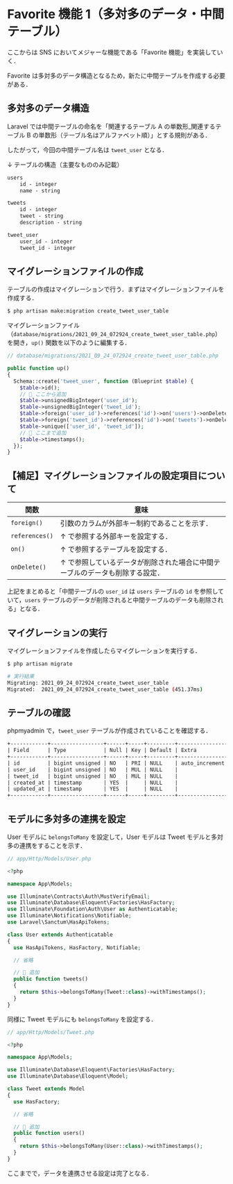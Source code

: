 # Favorite 機能 1（多対多のデータ・中間テーブル）

ここからは SNS においてメジャーな機能である「Favorite 機能」を実装していく．

Favorite は多対多のデータ構造となるため，新たに中間テーブルを作成する必要がある．

## 多対多のデータ構造

Laravel では中間テーブルの命名を「関連するテーブル A の単数形\_関連するテーブル B の単数形（テーブル名はアルファベット順）」とする規則がある．

したがって，今回の中間テーブル名は `tweet_user` となる．

↓ テーブルの構造（主要なもののみ記載）

```txt
users
    id - integer
    name - string

tweets
    id - integer
    tweet - string
    description - string

tweet_user
    user_id - integer
    tweet_id - integer

```

<!-- > 📦 **Laravel コンテナ内の操作**
>
> ```bash
> $ docker-compose exec laravel.test bash
> root@8544d96d2334:/var/www/html#
> ``` -->

## マイグレーションファイルの作成

テーブルの作成はマイグレーションで行う．まずはマイグレーションファイルを作成する．

```bash
$ php artisan make:migration create_tweet_user_table
```

マイグレーションファイル（`database/migrations/2021_09_24_072924_create_tweet_user_table.php`）を開き，`up()` 関数を以下のように編集する．

```php
// database/migrations/2021_09_24_072924_create_tweet_user_table.php

public function up()
{
  Schema::create('tweet_user', function (Blueprint $table) {
    $table->id();
    // 🔽 ここから追加
    $table->unsignedBigInteger('user_id');
    $table->unsignedBigInteger('tweet_id');
    $table->foreign('user_id')->references('id')->on('users')->onDelete('cascade');
    $table->foreign('tweet_id')->references('id')->on('tweets')->onDelete('cascade');
    $table->unique(['user_id', 'tweet_id']);
    // 🔼 ここまで追加
    $table->timestamps();
  });
}

```

## 【補足】マイグレーションファイルの設定項目について

| 関数           | 意味                                                                         |
| -------------- | ---------------------------------------------------------------------------- |
| `foreign()`    | 引数のカラムが外部キー制約であることを示す．                                 |
| `references()` | ↑ で参照する外部キーを設定する．                                             |
| `on()`         | ↑ で参照するテーブルを設定する．                                             |
| `onDelete()`   | ↑ で参照しているデータが削除された場合に中間テーブルのデータも削除する設定． |

上記をまとめると「中間テーブルの `user_id` は `users` テーブルの `id` を参照していて，`users` テーブルのデータが削除されると中間テーブルのデータも削除される」となる．

## マイグレーションの実行

マイグレーションファイルを作成したらマイグレーションを実行する．

```bash
$ php artisan migrate

# 実行結果
Migrating: 2021_09_24_072924_create_tweet_user_table
Migrated:  2021_09_24_072924_create_tweet_user_table (451.37ms)

```

## テーブルの確認

phpmyadmin で，`tweet_user` テーブルが作成されていることを確認する．

```txt
+------------+-----------------+------+-----+---------+----------------+
| Field      | Type            | Null | Key | Default | Extra          |
+------------+-----------------+------+-----+---------+----------------+
| id         | bigint unsigned | NO   | PRI | NULL    | auto_increment |
| user_id    | bigint unsigned | NO   | MUL | NULL    |                |
| tweet_id   | bigint unsigned | NO   | MUL | NULL    |                |
| created_at | timestamp       | YES  |     | NULL    |                |
| updated_at | timestamp       | YES  |     | NULL    |                |
+------------+-----------------+------+-----+---------+----------------+
```

<!-- 【今回は不要】以下にコマンドで確認する場合も示す．

> 📦 **MySQL コンテナ内の操作**
>
> ```bash
> $ docker-compose exec mysql bash
> root@d984f6614597:/#
> ```

```bash
$  mysql -u sail -p
Enter password:
Welcome to the MySQL monitor.  Commands end with ; or \g.
Your MySQL connection id is 347
Server version: 8.0.25 MySQL Community Server - GPL

Copyright (c) 2000, 2021, Oracle and/or its affiliates.

Oracle is a registered trademark of Oracle Corporation and/or its
affiliates. Other names may be trademarks of their respective
owners.

Type 'help;' or '\h' for help. Type '\c' to clear the current input statement.

mysql> use laratter;
Reading table information for completion of table and column names
You can turn off this feature to get a quicker startup with -A

Database changed
mysql> show tables;
+------------------------+
| Tables_in_laratter     |
+------------------------+
| failed_jobs            |
| migrations             |
| password_resets        |
| personal_access_tokens |
| tweet_user             |
| tweets                 |
| users                  |
+------------------------+
7 rows in set (0.00 sec)

mysql> desc tweet_user;
+------------+-----------------+------+-----+---------+----------------+
| Field      | Type            | Null | Key | Default | Extra          |
+------------+-----------------+------+-----+---------+----------------+
| id         | bigint unsigned | NO   | PRI | NULL    | auto_increment |
| user_id    | bigint unsigned | NO   | MUL | NULL    |                |
| tweet_id   | bigint unsigned | NO   | MUL | NULL    |                |
| created_at | timestamp       | YES  |     | NULL    |                |
| updated_at | timestamp       | YES  |     | NULL    |                |
+------------+-----------------+------+-----+---------+----------------+
5 rows in set (0.01 sec)

mysql>
``` -->

## モデルに多対多の連携を設定

User モデルに `belongsToMany` を設定して，User モデルは Tweet モデルと多対多の連携をすることを示す．

```php
// app/Http/Models/User.php

<?php

namespace App\Models;

use Illuminate\Contracts\Auth\MustVerifyEmail;
use Illuminate\Database\Eloquent\Factories\HasFactory;
use Illuminate\Foundation\Auth\User as Authenticatable;
use Illuminate\Notifications\Notifiable;
use Laravel\Sanctum\HasApiTokens;

class User extends Authenticatable
{
  use HasApiTokens, HasFactory, Notifiable;

  // 省略

  // 🔽 追加
  public function tweets()
  {
    return $this->belongsToMany(Tweet::class)->withTimestamps();
  }
}

```

同様に Tweet モデルにも `belongsToMany` を設定する．

```php
// app/Http/Models/Tweet.php

<?php

namespace App\Models;

use Illuminate\Database\Eloquent\Factories\HasFactory;
use Illuminate\Database\Eloquent\Model;

class Tweet extends Model
{
  use HasFactory;

  // 省略

  // 🔽 追加
  public function users()
  {
    return $this->belongsToMany(User::class)->withTimestamps();
  }
}

```

ここまでで，データを連携させる設定は完了となる．
